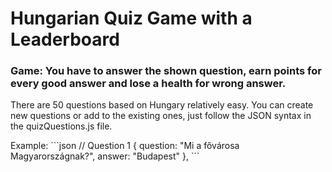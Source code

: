 <h1>Hungarian Quiz Game with a Leaderboard</h1>
<h3>Game: You have to answer the shown question, earn points for every good answer and lose a health for wrong answer.</h3>
<p>There are 50 questions based on Hungary relatively easy. You can create new questions or add to the existing ones, just follow the JSON syntax in the quizQuestions.js file.</p>
Example:
```json 
  // Question 1
  {
    question: "Mi a fővárosa Magyarországnak?",
    answer: "Budapest"
  },
```

